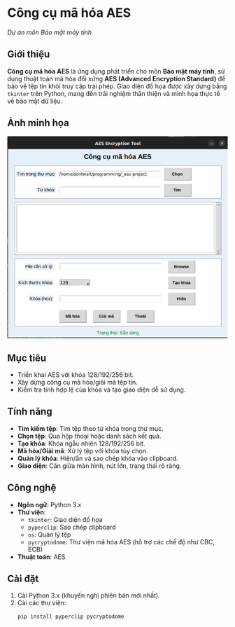 # Công cụ mã hóa AES  
*Dự án môn Bảo mật máy tính*

## Giới thiệu  
**Công cụ mã hóa AES** là ứng dụng phát triển cho môn **Bảo mật máy tính**, sử dụng thuật toán mã hóa đối xứng **AES (Advanced Encryption Standard)** để bảo vệ tệp tin khỏi truy cập trái phép. Giao diện đồ họa được xây dựng bằng `tkinter` trên Python, mang đến trải nghiệm thân thiện và minh họa thực tế về bảo mật dữ liệu.

## Ảnh minh họa  
![Giao diện Công cụ mã hóa AES](image.png)

## Mục tiêu  
- Triển khai AES với khóa 128/192/256 bit.  
- Xây dựng công cụ mã hóa/giải mã tệp tin.  
- Kiểm tra tính hợp lệ của khóa và tạo giao diện dễ sử dụng.

## Tính năng  
- **Tìm kiếm tệp**: Tìm tệp theo từ khóa trong thư mục.  
- **Chọn tệp**: Qua hộp thoại hoặc danh sách kết quả.  
- **Tạo khóa**: Khóa ngẫu nhiên 128/192/256 bit.  
- **Mã hóa/Giải mã**: Xử lý tệp với khóa tùy chọn.  
- **Quản lý khóa**: Hiện/ẩn và sao chép khóa vào clipboard.  
- **Giao diện**: Căn giữa màn hình, nút lớn, trạng thái rõ ràng.

## Công nghệ  
- **Ngôn ngữ**: Python 3.x  
- **Thư viện**:  
  - `tkinter`: Giao diện đồ họa  
  - `pyperclip`: Sao chép clipboard  
  - `os`: Quản lý tệp  
  - `pycryptodome`: Thư viện mã hóa AES (hỗ trợ các chế độ như CBC, ECB)  
- **Thuật toán**: AES

## Cài đặt  
1. Cài Python 3.x (khuyến nghị phiên bản mới nhất).  
2. Cài các thư viện:  
   ```bash  
   pip install pyperclip pycryptodome  